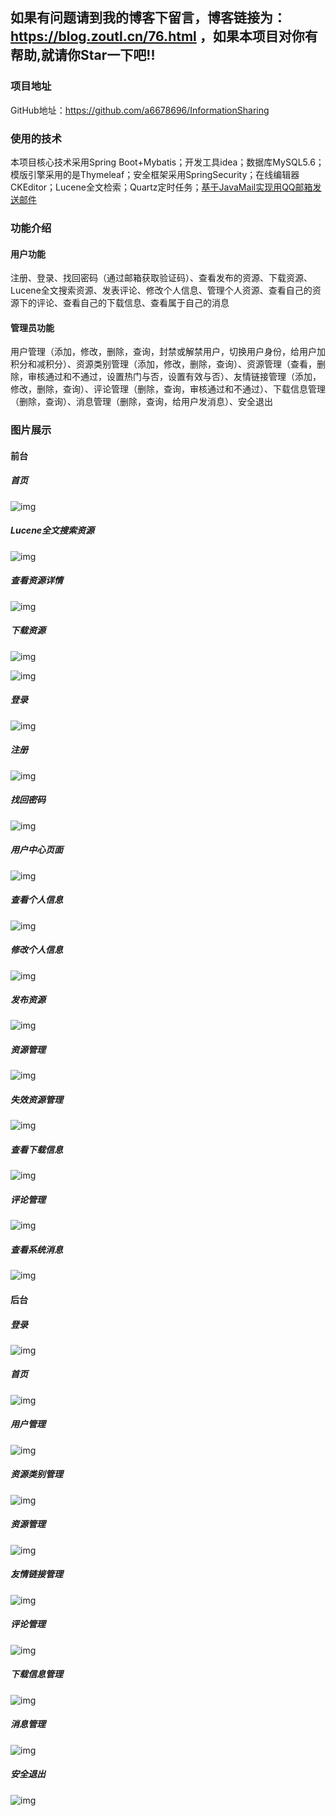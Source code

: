 ## 如果有问题请到我的博客下留言，博客链接为：https://blog.zoutl.cn/76.html ，如果本项目对你有帮助,就请你Star一下吧!!

### 项目地址

GitHub地址：https://github.com/a6678696/InformationSharing

### 使用的技术

本项目核心技术采用Spring Boot+Mybatis；开发工具idea；数据库MySQL5.6；模版引擎采用的是Thymeleaf；安全框架采用SpringSecurity；在线编辑器CKEditor；Lucene全文检索；Quartz定时任务；[基于JavaMail实现用QQ邮箱发送邮件 ](https://blog.zoutl.cn/64.html)

### 功能介绍

#### 用户功能

注册、登录、找回密码（通过邮箱获取验证码）、查看发布的资源、下载资源、Lucene全文搜索资源、发表评论、修改个人信息、管理个人资源、查看自己的资源下的评论、查看自己的下载信息、查看属于自己的消息

#### 管理员功能

用户管理（添加，修改，删除，查询，封禁或解禁用户，切换用户身份，给用户加积分和减积分）、资源类别管理（添加，修改，删除，查询）、资源管理（查看，删除，审核通过和不通过，设置热门与否，设置有效与否）、友情链接管理（添加，修改，删除，查询）、评论管理（删除，查询，审核通过和不通过）、下载信息管理（删除，查询）、消息管理（删除，查询，给用户发消息）、安全退出

### 图片展示

#### 前台

##### 首页

![img](https://image.zoutl.cn/hexo-blog/blogImage/20210117214057.jpg)

##### Lucene全文搜索资源

![img](https://image.zoutl.cn/hexo-blog/blogImage/20210117214225.jpg)

##### 查看资源详情

![img](https://image.zoutl.cn/hexo-blog/blogImage/20210117214317.jpg)

##### 下载资源

![img](https://image.zoutl.cn/hexo-blog/blogImage/20210117214501.jpg)

![img](https://image.zoutl.cn/hexo-blog/blogImage/20210117214539.jpg)

##### 登录

![img](https://image.zoutl.cn/hexo-blog/blogImage/20210117220623.jpg)

##### 注册

![img](https://image.zoutl.cn/hexo-blog/blogImage/20210117220717.jpg)

##### 找回密码

![img](https://image.zoutl.cn/hexo-blog/blogImage/20210117220756.jpg)

##### 用户中心页面

![img](https://image.zoutl.cn/hexo-blog/blogImage/20210117214651.jpg)

##### 查看个人信息

![img](https://image.zoutl.cn/hexo-blog/blogImage/20210117214812.jpg)

##### 修改个人信息

![img](https://image.zoutl.cn/hexo-blog/blogImage/20210117214732.jpg)

##### 发布资源

![img](https://image.zoutl.cn/hexo-blog/blogImage/20210117214858.jpg)

##### 资源管理

![img](https://image.zoutl.cn/hexo-blog/blogImage/20210117214946.jpg)

##### 失效资源管理

![img](https://image.zoutl.cn/hexo-blog/blogImage/20210117215028.jpg)

##### 查看下载信息

![img](https://image.zoutl.cn/hexo-blog/blogImage/20210119223132.jpg)

##### 评论管理

![img](https://image.zoutl.cn/hexo-blog/blogImage/20210117215112.jpg)

##### 查看系统消息

![img](https://image.zoutl.cn/hexo-blog/blogImage/20210117215155.jpg)

#### 后台

##### 登录

![img](https://image.zoutl.cn/hexo-blog/blogImage/20210117215341.jpg)

##### 首页

![img](https://image.zoutl.cn/hexo-blog/blogImage/20210117215248.jpg)

##### 用户管理

![img](https://image.zoutl.cn/hexo-blog/blogImage/20210117215431.jpg)

##### 资源类别管理

![img](https://image.zoutl.cn/hexo-blog/blogImage/20210117215522.jpg)

##### 资源管理

![img](https://image.zoutl.cn/hexo-blog/blogImage/20210117215627.jpg)

##### 友情链接管理

![img](https://image.zoutl.cn/hexo-blog/blogImage/20210117215710.jpg)

##### 评论管理

![img](https://image.zoutl.cn/hexo-blog/blogImage/20210117215756.jpg)

##### 下载信息管理

![img](https://image.zoutl.cn/hexo-blog/blogImage/20210117215843.jpg)

##### 消息管理

![img](https://image.zoutl.cn/hexo-blog/blogImage/20210117215925.jpg)

##### 安全退出

![img](https://image.zoutl.cn/hexo-blog/blogImage/20210117220004.jpg)
